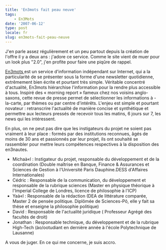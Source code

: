 ```yaml
---
title: 'En3mots fait peau neuve'
tags:
    - En3Mots
date: '2007-06-12'
type: post
locale: fr
slug: en3mots-fait-peau-neuve
---
```


J'en parle assez régulièrement et un peu partout depuis la création de l'offre il y a deux ans&nbsp;: j'adore ce service. Comme le site vient de muer pour un look plus "2.0", j'en profite pour faire une piq&ucirc;re de rappel.

[](http://en3mots.com/) [En3mots ](http://en3mots.com/)est un service d'information indépendant sur Internet, qui a la particularité de se présenter sous la forme d'une newsletter quotidienne, extrêmement bien écrite et pourtant très simple. Véritable concentré d'actualité, En3mots hiérarchise l'information pour la rendre plus accessible à tous. Inspiré des «&nbsp;morning report&nbsp;» fameux chez nos voisins anglo-saxons, cette revue de presse permet de sélectionner les informations à -la-carte, par thèmes ou par centre d'intérêts. L'enjeu est simple et pourtant novateur&nbsp;: retranscrire l'actualité de manière concise et synthétique et permettre aux lecteurs pressés de recevoir tous les matins, 6 jours sur 7, les news qui les intéressent.

En plus, on ne peut pas dire que les instigateurs du projet ne soient pas vraiment à leur place&nbsp;: formés par des institutions reconnues, &acirc;gés de moins de 30 ans et passionnés par leur projet, ils ont souhaité se rassembler pour mettre leurs compétences respectives à la disposition des en3nautes.

* Michaà«l&nbsp;: Instigateur du projet, responsable du développement et de la coordination
  (Double maîtrise en Banque, Finance &amp; Assurances et Sciences de Gestion à l'Université Paris Dauphine.DESS d'Affaires Internationales)
* Cédric&nbsp;: Responsable de la communication, du développement et responsable de la rubrique sciences
  (Master en physique théorique à l'Imperial College de Londres, licence de philosophie à l'ICP)
* Yaà«l&nbsp;: Responsable de la rédaction
  (DEA de littérature comparée, Master 2 de pensée politique. Diplômée de Sciences-Pô, elle y fait sa thèse et enseigne la philosophie politique)
* David&nbsp;: Responsable de l'actualité juridique
  ( Professeur Agrégé des facultés de droit)
* Jonathan&nbsp;: Responsable technique, du développement et de la rubrique High-Tech
  (ào/ootudiant en dernière année à l'école Polytechnique de Lausanne)

A vous de juger. En ce qui me concerne, je suis accro.
